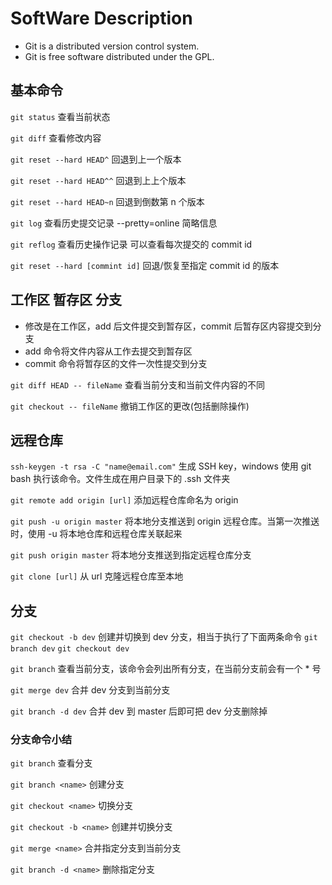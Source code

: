 # SoftWare Description
* Git is a distributed version control system.
* Git is free software distributed under the GPL.

## 基本命令
` git status ` 查看当前状态

` git diff ` 查看修改内容

` git reset --hard HEAD^ ` 回退到上一个版本

` git reset --hard HEAD^^ ` 回退到上上个版本

` git reset --hard HEAD~n ` 回退到倒数第 n 个版本

` git log ` 查看历史提交记录 --pretty=online 简略信息

` git reflog ` 查看历史操作记录 可以查看每次提交的 commit id

` git reset --hard [commint id] ` 回退/恢复至指定 commit id 的版本

## 工作区 暂存区 分支

* 修改是在工作区，add 后文件提交到暂存区，commit 后暂存区内容提交到分支
* add 命令将文件内容从工作去提交到暂存区
* commit 命令将暂存区的文件一次性提交到分支

` git diff HEAD -- fileName ` 查看当前分支和当前文件内容的不同

` git checkout -- fileName ` 撤销工作区的更改(包括删除操作)


## 远程仓库


` ssh-keygen -t rsa -C "name@email.com" ` 生成 SSH key，windows 使用 git bash 执行该命令。文件生成在用户目录下的 .ssh 文件夹

` git remote add origin [url] ` 添加远程仓库命名为 origin 

` git push -u origin master ` 将本地分支推送到 origin 远程仓库。当第一次推送时，使用 -u 将本地仓库和远程仓库关联起来

` git push origin master ` 将本地分支推送到指定远程仓库分支 

` git clone [url] ` 从 url 克隆远程仓库至本地


## 分支

` git checkout -b dev `
创建并切换到 dev 分支，相当于执行了下面两条命令
` git branch dev `
` git checkout dev `

` git branch ` 
查看当前分支，该命令会列出所有分支，在当前分支前会有一个 * 号

` git merge dev `
合并 dev 分支到当前分支

` git branch -d dev `
合并 dev 到 master 后即可把 dev 分支删除掉

### 分支命令小结
` git branch ` 查看分支

` git branch <name> ` 创建分支

` git checkout <name> ` 切换分支

` git checkout -b <name> ` 创建并切换分支

` git merge <name> ` 合并指定分支到当前分支

` git branch -d <name> ` 删除指定分支